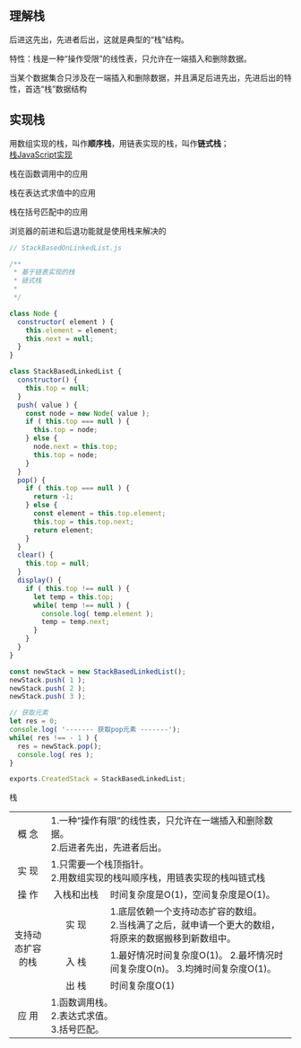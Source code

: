 ## 理解栈
后进这先出，先进者后出，这就是典型的“栈”结构。

特性：栈是一种“操作受限”的线性表，只允许在一端插入和删除数据。

当某个数据集合只涉及在一端插入和删除数据，并且满足后进先出，先进后出的特性，首选“栈”数据结构

## 实现栈
用数组实现的栈，叫作**顺序栈**，用链表实现的栈，叫作**链式栈**；<br />
[栈JavaScript实现](https://github.com/wangzheng0822/algo/tree/master/javascript/08_stack)

栈在函数调用中的应用

栈在表达式求值中的应用

栈在括号匹配中的应用

浏览器的前进和后退功能就是使用栈来解决的

```js
// StackBasedOnLinkedList.js

/**
 * 基于链表实现的栈
 * 链式栈
 *
 */

class Node {
  constructor( element ) {
    this.element = element;
    this.next = null;
  }
}

class StackBasedLinkedList {
  constructor() {
    this.top = null;
  }
  push( value ) {
    const node = new Node( value );
    if ( this.top === null ) {
      this.top = node;
    } else {
      node.next = this.top;
      this.top = node;
    }
  }
  pop() {
    if ( this.top === null ) {
      return -1;
    } else {
      const element = this.top.element;
      this.top = this.top.next;
      return element;
    }
  }
  clear() {
    this.top = null;
  }
  display() {
    if ( this.top !== null ) {
      let temp = this.top;
      while( temp !== null ) {
        console.log( temp.element );
        temp = temp.next;
      }
    }
  }
}

const newStack = new StackBasedLinkedList();
newStack.push( 1 );
newStack.push( 2 );
newStack.push( 3 );

// 获取元素
let res = 0;
console.log( '------- 获取pop元素 -------');
while( res !== - 1 ) {
  res = newStack.pop();
  console.log( res );
}

exports.CreatedStack = StackBasedLinkedList;
```

<table style="width: 100%;>
	<tr>
		<td width="16" rowspan="7">
			栈	
		</td>	
		<td width="50" style="text-align: center;">
			概 念	
		</td>
		<td colspan="2">
			1.一种“操作有限”的线性表，只允许在一端插入和删除数据。<br />
			2.后进者先出，先进者后出。	
		</td>
	</tr>
	<tr>
		<td style="text-align: center;">
			实 现
		</td>
		<td colspan="2">
			1.只需要一个栈顶指针。<br />
			2.用数组实现的栈叫顺序栈，用链表实现的栈叫链式栈
		</td>
	</tr>
	<tr>
		<td style="text-align: center;">
			操 作
		</td>
		<td width="90" style="text-align: center;">
			入栈和出栈
		</td>
		<td>
			时间复杂度是O(1)，空间复杂度是O(1)。
		</td>
	</tr>
	<tr>
		<td rowspan="3" style="text-align: center;">
			支持动态扩容的栈	
		</td>
		<td style="text-align: center;">
			实 现
		</td>
		<td>
			1.底层依赖一个支持动态扩容的数组。<br />
			2.当栈满了之后，就申请一个更大的数组，将原来的数据搬移到新数组中。
		</td>
	</tr>
	<tr>
		<td style="text-align: center;">
			入 栈
		</td>
		<td>
			1.最好情况时间复杂度O(1)。
			2.最坏情况时间复杂度O(n)。
			3.均摊时间复杂度O(1)。
		</td>
	</tr>
	<tr>
		<td style="text-align: center;">
			出 栈
		</td>
		<td>
			时间复杂度O(1)
		</td>
	</tr>
	<tr>
		<td style="text-align: center;">
			应 用
		</td>
		<td colspan="2">
			1.函数调用栈。<br />
			2.表达式求值。<br />
			3.括号匹配。
		</td>
	</tr>
</table>